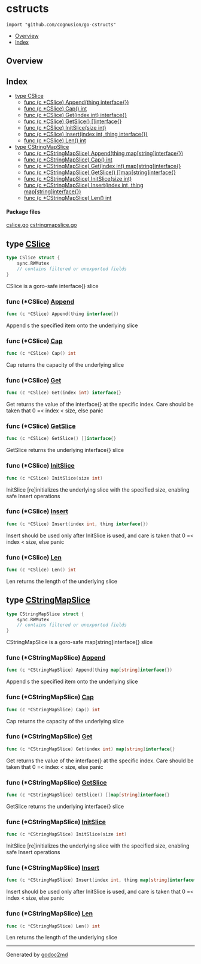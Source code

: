 

# cstructs
`import "github.com/cognusion/go-cstructs"`

* [Overview](#pkg-overview)
* [Index](#pkg-index)

## <a name="pkg-overview">Overview</a>



## <a name="pkg-index">Index</a>
* [type CSlice](#CSlice)
  * [func (c *CSlice) Append(thing interface{})](#CSlice.Append)
  * [func (c *CSlice) Cap() int](#CSlice.Cap)
  * [func (c *CSlice) Get(index int) interface{}](#CSlice.Get)
  * [func (c *CSlice) GetSlice() []interface{}](#CSlice.GetSlice)
  * [func (c *CSlice) InitSlice(size int)](#CSlice.InitSlice)
  * [func (c *CSlice) Insert(index int, thing interface{})](#CSlice.Insert)
  * [func (c *CSlice) Len() int](#CSlice.Len)
* [type CStringMapSlice](#CStringMapSlice)
  * [func (c *CStringMapSlice) Append(thing map[string]interface{})](#CStringMapSlice.Append)
  * [func (c *CStringMapSlice) Cap() int](#CStringMapSlice.Cap)
  * [func (c *CStringMapSlice) Get(index int) map[string]interface{}](#CStringMapSlice.Get)
  * [func (c *CStringMapSlice) GetSlice() []map[string]interface{}](#CStringMapSlice.GetSlice)
  * [func (c *CStringMapSlice) InitSlice(size int)](#CStringMapSlice.InitSlice)
  * [func (c *CStringMapSlice) Insert(index int, thing map[string]interface{})](#CStringMapSlice.Insert)
  * [func (c *CStringMapSlice) Len() int](#CStringMapSlice.Len)


#### <a name="pkg-files">Package files</a>
[cslice.go](/src/github.com/cognusion/go-cstructs/cslice.go) [cstringmapslice.go](/src/github.com/cognusion/go-cstructs/cstringmapslice.go) 






## <a name="CSlice">type</a> [CSlice](/src/target/cslice.go?s=81:139#L8)
``` go
type CSlice struct {
    sync.RWMutex
    // contains filtered or unexported fields
}

```
CSlice is a goro-safe interface{} slice










### <a name="CSlice.Append">func</a> (\*CSlice) [Append](/src/target/cslice.go?s=1267:1309#L59)
``` go
func (c *CSlice) Append(thing interface{})
```
Append s the specified item onto the underlying slice




### <a name="CSlice.Cap">func</a> (\*CSlice) [Cap](/src/target/cslice.go?s=193:219#L14)
``` go
func (c *CSlice) Cap() int
```
Cap returns the capacity of the underlying slice




### <a name="CSlice.Get">func</a> (\*CSlice) [Get](/src/target/cslice.go?s=962:1005#L45)
``` go
func (c *CSlice) Get(index int) interface{}
```
Get returns the value of the interface{} at the specific index.
Care should be taken that 0 =< index < size, else panic




### <a name="CSlice.GetSlice">func</a> (\*CSlice) [GetSlice](/src/target/cslice.go?s=1118:1159#L52)
``` go
func (c *CSlice) GetSlice() []interface{}
```
GetSlice returns the underlying interface{} slice




### <a name="CSlice.InitSlice">func</a> (\*CSlice) [InitSlice](/src/target/cslice.go?s=517:553#L29)
``` go
func (c *CSlice) InitSlice(size int)
```
InitSlice [re]initializes the underlying slice with the specified size,
enabling safe Insert operations




### <a name="CSlice.Insert">func</a> (\*CSlice) [Insert](/src/target/cslice.go?s=730:783#L37)
``` go
func (c *CSlice) Insert(index int, thing interface{})
```
Insert should be used only after InitSlice is used, and care is taken
that 0 =< index < size, else panic




### <a name="CSlice.Len">func</a> (\*CSlice) [Len](/src/target/cslice.go?s=325:351#L21)
``` go
func (c *CSlice) Len() int
```
Len returns the length of the underlying slice




## <a name="CStringMapSlice">type</a> [CStringMapSlice](/src/target/cstringmapslice.go?s=101:179#L8)
``` go
type CStringMapSlice struct {
    sync.RWMutex
    // contains filtered or unexported fields
}

```
CStringMapSlice is a goro-safe map[string]interface{} slice










### <a name="CStringMapSlice.Append">func</a> (\*CStringMapSlice) [Append](/src/target/cstringmapslice.go?s=1405:1467#L59)
``` go
func (c *CStringMapSlice) Append(thing map[string]interface{})
```
Append s the specified item onto the underlying slice




### <a name="CStringMapSlice.Cap">func</a> (\*CStringMapSlice) [Cap](/src/target/cstringmapslice.go?s=233:268#L14)
``` go
func (c *CStringMapSlice) Cap() int
```
Cap returns the capacity of the underlying slice




### <a name="CStringMapSlice.Get">func</a> (\*CStringMapSlice) [Get](/src/target/cstringmapslice.go?s=1060:1123#L45)
``` go
func (c *CStringMapSlice) Get(index int) map[string]interface{}
```
Get returns the value of the interface{} at the specific index.
Care should be taken that 0 =< index < size, else panic




### <a name="CStringMapSlice.GetSlice">func</a> (\*CStringMapSlice) [GetSlice](/src/target/cstringmapslice.go?s=1236:1297#L52)
``` go
func (c *CStringMapSlice) GetSlice() []map[string]interface{}
```
GetSlice returns the underlying interface{} slice




### <a name="CStringMapSlice.InitSlice">func</a> (\*CStringMapSlice) [InitSlice](/src/target/cstringmapslice.go?s=575:620#L29)
``` go
func (c *CStringMapSlice) InitSlice(size int)
```
InitSlice [re]initializes the underlying slice with the specified size,
enabling safe Insert operations




### <a name="CStringMapSlice.Insert">func</a> (\*CStringMapSlice) [Insert](/src/target/cstringmapslice.go?s=808:881#L37)
``` go
func (c *CStringMapSlice) Insert(index int, thing map[string]interface{})
```
Insert should be used only after InitSlice is used, and care is taken
that 0 =< index < size, else panic




### <a name="CStringMapSlice.Len">func</a> (\*CStringMapSlice) [Len](/src/target/cstringmapslice.go?s=374:409#L21)
``` go
func (c *CStringMapSlice) Len() int
```
Len returns the length of the underlying slice








- - -
Generated by [godoc2md](http://godoc.org/github.com/davecheney/godoc2md)
